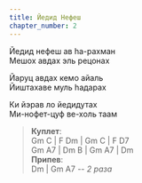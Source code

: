 ```yaml
---
title: Йедид Нефеш 
chapter_number: 2
---
```


Йедид нефеш ав hа-рахман  
Мешох авдах эль рецонах  

Йаруц авдах кемо айаль  
Йиштахаве муль hадарах  

Ки йэрав ло йедидутах  
Ми-нофет-цуф ве-холь таам  


>**Куплет**:  
Gm C | F Dm | Gm C | F D7  
Gm A7 | Dm B | Gm A7 | Dm  
**Припев**:  
Dm | Gm A7 *-- 2 раза*  
